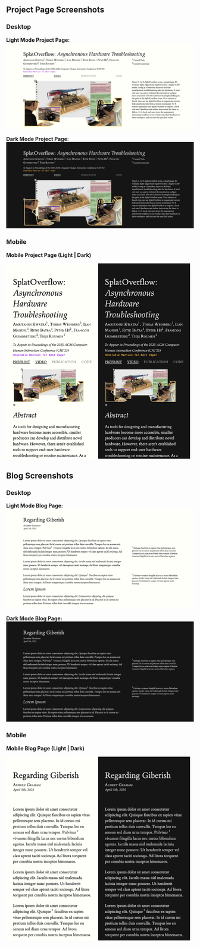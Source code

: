 ## Project Page Screenshots

### Desktop

**Light Mode Project Page:**
![Light Mode Example](../assets/light-mode.png)

**Dark Mode Project Page:**
![Dark Mode Example](../assets/dark-mode.png)

### Mobile

**Mobile Project Page (Light | Dark)**

<img src="../assets/light-mode-mobile.png" width=49%><img src="../assets/dark-mode-mobile.png" width=49%>

## Blog Screenshots

### Desktop

**Light Mode Blog Page:**
![Light Mode Example](../assets/light-mode-blog.png)

**Dark Mode Blog Page:**
![Dark Mode Example](../assets/dark-mode-blog.png)

### Mobile

**Mobile Blog Page (Light | Dark)**

<img src="../assets/light-mode-blog-mobile.png" width=49%><img src="../assets/dark-mode-blog-mobile.png" width=49%>
